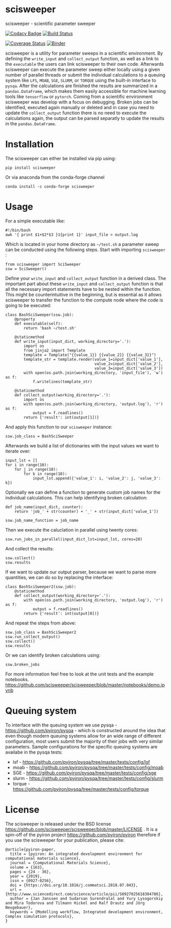 # scisweeper
scisweeper - scientific parameter sweeper

[![Codacy Badge](https://api.codacy.com/project/badge/Grade/caa562772b6944a2bcc3bd4d33ec62b0)](https://www.codacy.com/app/jan-janssen/scisweeper?utm_source=github.com&amp;utm_medium=referral&amp;utm_content=scisweeper/scisweeper&amp;utm_campaign=Badge_Grade)
[![Build Status](https://travis-ci.org/scisweeper/scisweeper.svg?branch=master)](https://travis-ci.org/scisweeper/scisweeper)
<!-- [![Build status](https://ci.appveyor.com/api/projects/status/fv7y0esfcypgtbx0/branch/master?svg=true)](https://ci.appveyor.com/project/jan-janssen/scisweeper/branch/master) -->
[![Coverage Status](https://coveralls.io/repos/github/scisweeper/scisweeper/badge.svg?branch=master)](https://coveralls.io/github/scisweeper/scisweeper?branch=master)
[![Binder](https://mybinder.org/badge_logo.svg)](https://mybinder.org/v2/gh/scisweeper/scisweeper/master?filepath=notebooks%2Fdemo.ipynb)

scisweeper is a utility for parameter sweeps in a scientific environment. By defining the `write_input` and 
`collect_output` function, as well as a link to the `executable` the users can link scisweeper to their own code. 
Afterwards scisweeper can execute the parameter sweep either locally using a given number of parallel threads or submit 
the individual calculations to a queuing system like `LFS`, `MOAB`, `SGE`, `SLURM`, or `TORQUE` using the built-in 
interface to `pysqa`. After the calculations are finished the results are summarized in a `pandas.DataFrame`, which makes 
them easily accessible for machine learning tools like `tensorflow` or `pytorch`. Coming from a scientific environment 
scisweeper was develop with a focus on debugging. Broken jobs can be identified, executed again manually or deleted and 
in case you need to update the `collect_output` function there is no need to execute the calculations again, the output 
can be parsed separatly to update the results in the `pandas.DataFrame`. 

# Installation
The scisweeper can either be installed via pip using:

    pip install scisweeper

Or via anaconda from the conda-forge channel

    conda install -c conda-forge scisweeper


# Usage 
For a simple executable like:

    #!/bin/bash
    awk '{ print $1+$2*$3 }1{print 1}' input_file > output.log

Which is located in your home directory as `~/test.sh` a parameter sweep can be conducted using the following steps. 
Start with importing `scisweeper` : 

    from scisweeper import SciSweeper
    ssw = SciSweeper()
    
Define your `write_input` and `collect_output` function in a derived class. The important part about these `write_input` and `collect_output` function is that all the necessary import statements have to be nested within the function. This might be counterintuitive in the beginning, but is essential as it allows scisweeper to transfer the function to the compute node where the code is going to be executed: 

    class BashSciSweeper(ssw.job):
        @property
        def executable(self): 
            return 'bash ~/test.sh'
        
        @staticmethod
        def write_input(input_dict, working_directory='.'):
            import os 
            from jinja2 import Template
            template = Template("{{value_1}} {{value_2}} {{value_3}}")
            template_str = template.render(value_1=input_dict['value_1'],
                                           value_2=input_dict['value_2'],
                                           value_3=input_dict['value_3'])
            with open(os.path.join(working_directory, 'input_file'), 'w') as f:
                f.writelines(template_str)
    
        @staticmethod
        def collect_output(working_directory='.'):
            import os 
            with open(os.path.join(working_directory, 'output.log'), 'r') as f:
                output = f.readlines()
            return {'result': int(output[1])}

And apply this function to our `scisweeper` instance: 

    ssw.job_class = BashSciSweeper 

Afterwards we build a list of dictionaries with the input values we want to iterate over:

    input_lst = []
    for i in range(10):
        for j in range(10):
            for k in range(10):
                input_lst.append({'value_1': i, 'value_2': j, 'value_3': k}) 

Optionally we can define a function to generate custom job names for the individual calculations. This can help 
identifying broken calculation: 

    def job_name(input_dict, counter):
        return 'job_' + str(counter) + '_' + str(input_dict['value_1'])
    
    ssw.job_name_function = job_name
    
Then we execute the caluclation in parallel using twenty cores:
    
    ssw.run_jobs_in_parallel(input_dict_lst=input_lst, cores=20)

And collect the results: 

    ssw.collect()
    ssw.results
    
If we want to update our output parser, because we want to parse more quantities, we can do so by replacing the 
interface:

    class BashSciSweeper2(ssw.job):
        @staticmethod
        def collect_output(working_directory='.'):
            with open(os.path.join(working_directory, 'output.log'), 'r') as f:
                output = f.readlines()
            return {'result': int(output[0])}
            
And repeat the steps from above:

    ssw.job_class = BashSciSweeper2
    ssw.run_collect_output()
    ssw.collect()
    ssw.results
    
Or we can identify broken calculations using: 

    ssw.broken_jobs
    
For more information feel free to look at the unit tests and the example notebooks.
https://github.com/scisweeper/scisweeper/blob/master/notebooks/demo.ipynb 

# Queuing system
To interface with the queuing system we use pysqa - https://github.com/pyiron/pysqa - which is constructed around the idea that even though modern queuing systems allow for an wide range of different configuration, most users submit the majority of their jobs with very similar parameters. Sample configurations for the specific queuing systems are availabe in the pysqa tests:

* lsf - https://github.com/pyiron/pysqa/tree/master/tests/config/lsf
* moab - https://github.com/pyiron/pysqa/tree/master/tests/config/moab
* SGE - https://github.com/pyiron/pysqa/tree/master/tests/config/sge
* slurm - https://github.com/pyiron/pysqa/tree/master/tests/config/slurm
* torque - https://github.com/pyiron/pysqa/tree/master/tests/config/torque

# License
The scisweeper is released under the BSD license https://github.com/scisweeper/scisweeper/blob/master/LICENSE . 
It is a spin-off of the pyiron project https://github.com/pyiron/pyiron therefore if you use the scisweeper for your 
publication, please cite: 

    @article{pyiron-paper,
      title = {pyiron: An integrated development environment for computational materials science},
      journal = {Computational Materials Science},
      volume = {163},
      pages = {24 - 36},
      year = {2019},
      issn = {0927-0256},
      doi = {https://doi.org/10.1016/j.commatsci.2018.07.043},
      url = {http://www.sciencedirect.com/science/article/pii/S0927025618304786},
      author = {Jan Janssen and Sudarsan Surendralal and Yury Lysogorskiy and Mira Todorova and Tilmann Hickel and Ralf Drautz and Jörg Neugebauer},
      keywords = {Modelling workflow, Integrated development environment, Complex simulation protocols},
    }
